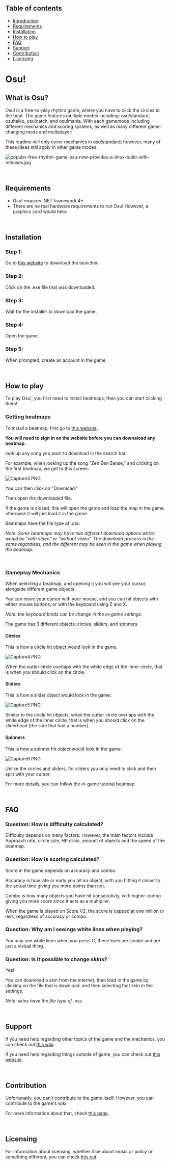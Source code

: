 ## Table of contents

- [Introduction](#Introduction)
- [Requirements](#Requirements)
- [Installation](#Installation)
- [How to play](#How-to-play)
- [FAQ](#FAQ)
- [Support](#Support)
- [Contribution](#Contribution)
- [Licensing](#Licensing)

<!-- toc -->
# Osu!
## What is Osu? <a name="Introduction"></a>

Osu! is a free-to-play rhythm game, where you have to click the circles to the beat. The game features multiple modes including: osu!standard, osu!taiko, osu!catch, and osu!mania. 
With each gamemode including different mechanics and scoring systems, as well as many different game-changing mods and multiplayer!

This readme will only cover mechanics in osu!standard; however, many of these ideas still apply in other game modes. 

![popular-free-rhythm-game-osu-now-provides-a-linux-build-with-releases.jpg](https://github.com/Atunez/Atunez.github.io/blob/main/pictures/popular-free-rhythm-game-osu-now-provides-a-linux-build-with-releases.jpg?raw=true)

<br>

## Requirements <a name="Requirements"></a>

- Osu! requires .NET framework 4+.
- There are no real hardware requirements to run Osu! However, a graphics card would help.

<br>

## Installation <a name="Installation"></a>

### Step 1:
Go to [this website](https://osu.ppy.sh/home/download) to download the launcher.

### Step 2:
Click on the .exe file that was downloaded.

### Step 3:
Wait for the installer to download the game.

### Step 4:
Open the game. 

### Step 5:
When prompted, create an account in the game.

<br>

## How to play <a name="How-to-play"></a>

To play Osu!, you first need to install beatmaps, then you can start clicking them!

### Getting beatmaps

To install a beatmap, first go to [this website](https://osu.ppy.sh/beatmapsets). 

**You will need to sign in on the website before you can downaload any beatmap.**

look up any song you want to download in the search bar. 

For example, when looking up the song "Zen Zen Zense," and clicking on the first beatmap, we get to this screen:

![Capture3.PNG](https://github.com/Atunez/Atunez.github.io/blob/main/pictures/Capture3.PNG?raw=true)

You can then click on "Download." 

Then open the downloaded file. 

If the game is closed, this will open the game and load the map in the game, otherwise it will just load it in the game. 

Beatmaps have the file type of .osu

*Note: Some beatmaps may have two different download options which would be "with video" or "without video". The download process is the same regardless, and the different may be seen in the game when playing the beatmap.*

<br>

### Gameplay Mechanics

When selecting a beatmap, and opening it you will see your cursor, alongside different game objects.

You can move your cursor with your mouse, and you can hit objects with either mouse buttons, or with the keyboard using Z and X. 

*Note: the keyboard binds can be change in the in-game settings.*

The game has 3 different objects: circles, sliders, and spinners.


#### Circles


This is how a circle hit object would look in the game:


![Capture4.PNG](https://github.com/Atunez/Atunez.github.io/blob/main/pictures/Capture4.PNG?raw=true)


When the outter circle overlaps with the white edge of the inner circle, that is when you should click on the circle.


#### Sliders


This is how a slider object would look in the game:


![Capture5.PNG](https://github.com/Atunez/Atunez.github.io/blob/main/pictures/Capture5.PNG?raw=true)


Similar to the circle hit objects, when the outter circle overlaps with the white edge of the inner circle, that is when you should click on the sliderhead (the side that had a number).


#### Spinners


This is how a spinner hit object would look in the game:


![Capture6.PNG](https://github.com/Atunez/Atunez.github.io/blob/main/pictures/Capture6.PNG?raw=true)


Unlike the circles and sliders, for sliders you only need to click and then spin with your cursor.


For more details, you can follow the in-game tutorial beatmap.

<br>

## FAQ <a name="FAQ"></a>

### Question: How is difficulty calculated?

Difficulty depends on many factors. However, the main factors include Approach rate, circle size, HP drain, amount of objects and the speed of the beatmap.

### Question: How is scoring calculated?

Score in the game depends on accuracy and combo.

Accuracy is how late or early you hit an object, with you hitting it closer to the actual time giving you more points than not.

Combo is how many objects you have hit consecutivly, with higher combo giving you more score since it acts as a multiplier.

When the game is played on Score V2, the score is capped at one million or less, regardless of accuracy or combo.

### Question: Why am I seeings white lines when playing?

You may see white lines when you press C, these lines are smoke and are just a visiual thing.

### Question: Is it possible to change skins?

Yes!

You can download a skin from the internet, then load in the game by clicking on the file that is download, and then selecting that skin in the settings.

*Note: skins have the file type of .osz*

<br>

## Support <a name="Support"></a>

If you need help regarding other topics of the game and the mechanics, you can check out [this wiki](https://osu.ppy.sh/help/wiki/Main_Page).

If you need help regarding things outside of game, you can check out [this website](https://osu.ppy.sh/help/wiki/Help_Centre).

<br>

## Contribution <a name="Contribution"></a>

Unfortunatly, you can't contribute to the game itself. However, you can contribute to the game's wiki. 

For more information about that, check [this page](https://osu.ppy.sh/help/wiki/osu%21_wiki_Contribution_Guide).

<br>

## Licensing <a name="Licensing"></a>

For information about licensing, whether it be about music or policy or something different, you can check [this out](https://osu.ppy.sh/help/wiki/Legal).
